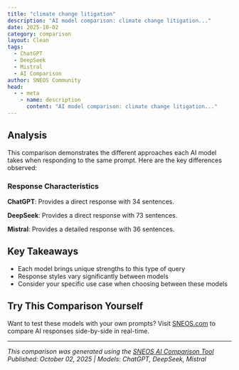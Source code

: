```yaml
---
title: "climate change litigation"
description: "AI model comparison: climate change litigation..."
date: 2025-10-02
category: comparison
layout: Clean
tags:
  - ChatGPT
  - DeepSeek
  - Mistral
  - AI Comparison
author: SNEOS Community
head:
  - - meta
    - name: description
      content: "AI model comparison: climate change litigation..."
---
```


<ChatComparison
  title="climate change litigation"
  prompt="climate change litigation"
  :responses='{
    "ChatGPT": "Climate change litigation refers to legal actions aimed at addressing the causes or effects of climate change. These lawsuits typically involve governments, corporations, or other entities and seek to hold parties accountable for greenhouse gas emissions, enforce climate-related policies, or protect the rights of individuals and communities affected by climate change.\n\n### Key Aspects of Climate Change Litigation\n\n1. **Types of Claims:**\n   - **Public trust doctrine claims:** Arguing that governments have a duty to protect natural resources for public use.\n   - **Tort claims:** Including negligence, nuisance, or trespass, where plaintiffs claim harm caused by a defendant\u2019s emissions or activities.\n   - **Human rights claims:** Asserting that climate change impacts violate fundamental rights like the right to life, health, or property.\n   - **Statutory and regulatory claims:** Challenging government or corporate compliance with environmental laws and regulations.\n\n2. **Common Plaintiffs and Defendants:**\n   - **Plaintiffs:** Individuals, communities (often indigenous or vulnerable populations), environmental organizations, and sometimes governments.\n   - **Defendants:** Governments, fossil fuel companies, major polluters, and sometimes financial institutions.\n\n3. **Notable Examples:**\n   - **Juliana v. United States:** A case where young plaintiffs argued that the U.S. government\u2019s actions contributed to climate change violating their constitutional rights.\n   - **Urgenda Foundation v. Netherlands:** The Dutch court ordered the government to reduce greenhouse gas emissions to protect citizens\u2019 rights.\n   - **Lliuya v. RWE AG:** A Peruvian farmer sued a German energy company for contributions to glacier melt threatening his community.\n\n4. **Goals of Climate Change Litigation:**\n   - Compel governments to implement stronger climate policies.\n   - Require corporations to reduce emissions and disclose climate risks.\n   - Secure compensation or remediation for climate-related damages.\n   - Raise public awareness and influence climate change policy.\n\n5. **Challenges:**\n   - Proving causation between emissions and specific harm.\n   - Jurisdictional issues due to the global nature of climate change.\n   - Long timelines and high costs of litigation.\n   - Balancing economic interests with environmental protection.\n\n### Recent Trends\n\n- Increasing use of human rights frameworks in climate cases.\n- Greater involvement of indigenous groups.\n- Expansion of litigation targeting financial institutions funding fossil fuels.\n- Courts increasingly recognizing states\u2019 duties to protect citizens from climate risks.\n\n---\n\nIf you want, I can provide more detailed information on specific cases, legal theories, or the role of litigation in climate policy.",
    "DeepSeek": "Of course. Here is a comprehensive overview of climate change litigation, covering its definition, key types, major cases, strategies, and future trends.\n\n### What is Climate Change Litigation?\n\nClimate change litigation refers to the use of courts and judicial processes to address issues related to climate change. These cases can be brought against governments, corporations, or other entities to:\n*   **Enforce climate policies.**\n*   **Seek compensation for climate-related damages.**\n*   **Challenge projects that contribute significantly to greenhouse gas emissions.**\n*   **Hold entities accountable for misleading the public about climate risks.**\n\nIt has become a powerful tool for activists, non-profits, communities, and even investors to push for more ambitious climate action and corporate responsibility.\n\n---\n\n### Key Types and Aims of Climate Change Litigation\n\nLitigation can be broadly categorized by the defendant and the primary goal.\n\n#### 1. Cases Against Governments\nThese cases often aim to force governments to enact stronger climate policies or to fulfill existing legal commitments.\n\n*   **Human Rights-Based Claims:** Arguing that government inaction on climate change violates fundamental human rights (e.g., the right to life, health, a healthy environment).\n    *   **Landmark Case: *Urgenda Foundation v. The State of the Netherlands* (2019).** The Dutch Supreme Court ruled that the government had a legal duty, based on human rights, to reduce emissions by at least 25% by the end of 2020. This set a global precedent.\n*   **\u0022Climate Framework\u0022 Cases:** Challenging the adequacy of a government\u0027s overall climate plan or policy framework.\n    *   **Landmark Case: *Neubauer et al. v. Germany* (2021).** The German Constitutional Court ruled that parts of the Federal Climate Change Act were insufficient and violated the freedoms of young people by pushing the burden of emissions reductions into the future.\n*   **Enforcing Existing Laws:** Suing governments for failing to enforce their own environmental laws or for approving projects without properly considering their climate impacts.\n\n#### 2. Cases Against Corporations (\u0022Carbon Majors\u0022)\nThese cases seek to hold fossil fuel companies and other major emitters legally responsible for their contribution to climate change.\n\n*   **Tort Law and Public Nuisance:** Claiming that corporate emissions are a form of damage or public nuisance, and seeking compensation for the costs of adaptation and damages.\n    *   **Example: *City of New York v. Chevron Corp.* et al.** (Though initially dismissed, this strategy is evolving in many other jurisdictions).\n*   **Consumer Protection and Fraud:** Alleging that companies engaged in \u0022greenwashing\u0022 (misleading the public about their environmental credentials) or deliberately misled investors and the public about the dangers of fossil fuels.\n    *   **Example: Various lawsuits against ExxonMobil** alleging it knew about climate risks for decades but funded disinformation campaigns.\n*   **Corporate and Fiduciary Duty:** Arguing that company directors have a duty to manage climate-related financial risks and that failure to do so is a breach of their fiduciary responsibilities.\n\n#### 3. Cases Focused on Adaptation and Liability\nThese cases address the consequences of climate change that are already happening.\n\n*   **Failure to Adapt:** Suing governments or corporations for failing to protect people and property from foreseeable climate impacts (e.g., not building adequate sea walls, allowing construction in high-risk zones).\n*   **Insurance Disputes:** Litigation over whether insurance policies cover climate-related damages like floods and wildfires.\n\n---\n\n### Major Strategies and Legal Arguments\n\nLitigants use a variety of creative legal strategies:\n\n1.  **Public Trust Doctrine:** The argument that the government holds essential natural resources (like a stable atmosphere) \u0022in trust\u0022 for the public and must protect them.\n2.  **Constitutional Rights:** Invoking constitutional rights to a healthy environment, life, and equality, which are increasingly being recognized in national constitutions.\n3.  **Corporate Due Diligence:** Using new laws, particularly in Europe (like the French *Loi de Vigilance*), that require large companies to identify and prevent environmental risks in their global supply chains.\n4.  **International Law:** Leveraging international agreements and principles, such as the \u0022no-harm\u0022 rule (a state must not allow its territory to be used to cause damage to another state).\n\n---\n\n### Global Trends and the \u0022Global Stocktake\u0022\n\nClimate litigation is a truly global phenomenon, with cases filed in over 50 countries. Key trends include:\n\n*   **Rapid Growth:** The number of climate litigation cases has more than doubled since 2015.\n*   **Global South Expansion:** Cases are now being filed in the Global South, including Brazil, India, Indonesia, and Pakistan, often focusing on human rights, deforestation, and the rights of indigenous communities.\n*   **Strategic Success:** While not all cases win in court, many are \u0022successful\u0022 by forcing settlement, changing the public and corporate discourse, or delaying carbon-intensive projects.\n*   **Focus on \u0022Greenwashing\u0022:** There is a sharp rise in cases challenging corporate environmental claims as misleading.\n\nA landmark 2023 report from the UN Environment Programme and the Sabin Center for Climate Change Law confirmed that climate litigation is becoming a key force in shaping climate policy.\n\n---\n\n### Notable Recent and Pending Cases\n\n*   **Held v. Montana (2023):** A landmark U.S. case where young plaintiffs successfully argued that Montana\u0027s fossil fuel-friendly policies violated their state constitutional right to a \u0022clean and healthful environment.\u0022 This was the first constitutional climate case to go to trial in the U.S. and sets a powerful precedent for other states.\n*   ***Milieudefensie et al. v. Royal Dutch Shell (2021):** A Dutch court ordered Shell to reduce its global carbon emissions by 45% by 2030 relative to 2019 levels. This was the first time a court ordered a private company to reduce its emissions in line with the Paris Agreement.\n*   ***Sa\u00FAl Luciano Lliuya v. RWE AG:** A Peruvian farmer is suing the German energy giant RWE, arguing that its emissions have contributed to the melting of a glacier above his hometown, creating a flood risk. He seeks compensation for a portion of the costs of protective measures. This case is ongoing and is closely watched as a test for attributing specific climate damages to individual corporate emitters.\n\n### Conclusion\n\nClimate change litigation has evolved from a fringe legal strategy to a mainstream and potent driver of climate action. It is forcing a judicial reckoning on who is responsible for causing climate change and who must pay for the damages and the transition to a clean energy future. As the physical and financial impacts of climate change intensify, the volume and strategic importance of this litigation are only expected to grow.",
    "Mistral": "Climate change litigation refers to legal actions taken to address issues related to climate change. These actions can be brought by individuals, organizations, governments, or other entities and can target a variety of defendants, including governments, corporations, and other institutions. The goals of such litigation can include seeking compensation for damages, forcing regulatory changes, or holding entities accountable for their contributions to climate change.\n\n### Types of Climate Change Litigation\n\n1. **Public Law Litigation**:\n   - **Judicial Review**: Challenging government decisions or policies that are seen as inadequate in addressing climate change.\n   - **Human Rights Claims**: Arguing that inaction on climate change violates human rights, such as the right to life, health, and a safe environment.\n\n2. **Private Law Litigation**:\n   - **Tort Claims**: Seeking damages for harm caused by climate change, such as property damage from extreme weather events.\n   - **Contract Law**: Enforcing agreements related to climate change mitigation or adaptation.\n\n3. **Corporate Litigation**:\n   - **Shareholder Actions**: Shareholders suing companies for failing to disclose climate-related risks or for not taking adequate action to mitigate climate change.\n   - **Consumer Protection**: Claims against companies for misleading advertising or greenwashing.\n\n4. **International Litigation**:\n   - **International Courts**: Cases brought before international tribunals, such as the European Court of Human Rights or the International Court of Justice.\n   - **Trade Disputes**: Claims related to trade agreements and their impact on climate change policies.\n\n### Notable Cases\n\n1. **Juliana v. United States**:\n   - A group of young people sued the U.S. government, arguing that it has violated their constitutional rights by failing to adequately address climate change.\n\n2. **Urgenda Foundation v. The State of the Netherlands**:\n   - The Urgenda Foundation successfully sued the Dutch government, compelling it to reduce greenhouse gas emissions by at least 25% by 2020 compared to 1990 levels.\n\n3. **Shell v. Milieudefensie**:\n   - A Dutch court ordered Shell to reduce its global CO2 emissions by 45% by 2030 compared to 2019 levels, marking a significant victory for climate activists.\n\n4. **People\u0027s Climate Case**:\n   - A group of families and youth sued the European Union, arguing that its climate targets were insufficient to protect their fundamental rights.\n\n### Challenges and Considerations\n\n- **Jurisdictional Issues**: Determining the appropriate court and legal framework for bringing a claim.\n- **Evidentiary Challenges**: Proving causation between specific actions or inactions and climate change impacts.\n- **Legal Precedent**: Establishing new legal principles or expanding existing ones to address climate change.\n- **Political and Economic Implications**: The potential for litigation to influence policy and corporate behavior.\n\n### Future Trends\n\n- **Increased Litigation**: As the impacts of climate change become more severe, there is likely to be an increase in the number and variety of climate change lawsuits.\n- **Global Reach**: Litigation is expected to expand beyond traditional jurisdictions, with more cases being brought in developing countries and before international tribunals.\n- **Technological Advances**: The use of advanced data analytics and modeling to support legal claims related to climate change.\n\nClimate change litigation is a dynamic and evolving field, with the potential to significantly influence how governments and corporations address the challenges posed by climate change."
  }'
  published-date="02:16"
/>

## Analysis

This comparison demonstrates the different approaches each AI model takes when responding to the same prompt. Here are the key differences observed:

### Response Characteristics

**ChatGPT**: Provides a direct response with 34 sentences. 

**DeepSeek**: Provides a direct response with 73 sentences. 

**Mistral**: Provides a detailed response with 36 sentences. 

## Key Takeaways

- Each model brings unique strengths to this type of query
- Response styles vary significantly between models
- Consider your specific use case when choosing between these models

## Try This Comparison Yourself

Want to test these models with your own prompts? Visit [SNEOS.com](https://sneos.com) to compare AI responses side-by-side in real-time.

---

*This comparison was generated using the [SNEOS AI Comparison Tool](https://sneos.com)*
*Published: October 02, 2025 | Models: ChatGPT, DeepSeek, Mistral*
